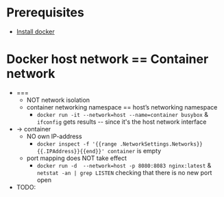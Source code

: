 # Prerequisites
* [Install docker](https://docs.docker.com/get-docker/)

# Docker host network == Container network
* ===
  * NOT network isolation
  * container networking namespace == host’s networking namespace
    * `docker run -it --network=host --name=container busybox` & `ifconfig` gets results -- since it's the host network interface
* → container
  * NO own IP-address
    * `docker inspect -f '{{range .NetworkSettings.Networks}}{{.IPAddress}}{{end}}' container` is empty
  * port mapping does NOT take effect
    * `docker run -d  --network=host -p 8080:8083 nginx:latest` & `netstat -an | grep LISTEN` checking that there is no new port open
* TODO:
 